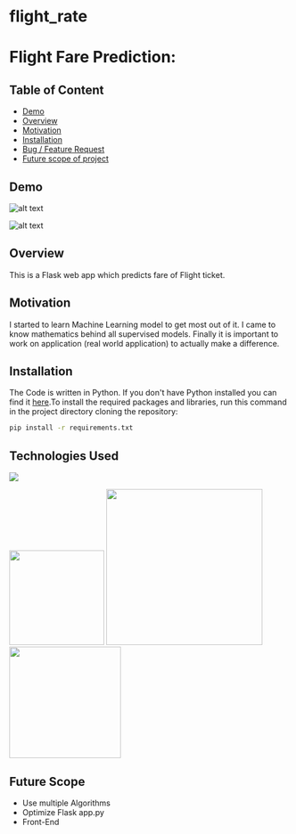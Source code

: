 # flight_rate

# Flight Fare Prediction: 

## Table of Content
  * [Demo](#demo)
  * [Overview](#overview)
  * [Motivation](#motivation)
  * [Installation](#installation)
  * [Bug / Feature Request](#bug---feature-request)
  * [Future scope of project](#future-scope)


## Demo

![alt text](https://github.com/AbhiPatel2105/flight_rate/blob/master/templates/images/input.png?raw=true)

![alt text](https://github.com/AbhiPatel2105/flight_rate/blob/master/templates/images/output.png?raw=true)

## Overview
This is a Flask web app which predicts fare of Flight ticket.

## Motivation
I started to learn Machine Learning model to get most out of it. I came to know mathematics behind all supervised models. Finally it is important to work on application (real world application) to actually make a difference.

## Installation
The Code is written in Python. If you don't have Python installed you can find it [here](https://www.python.org/downloads/).To install the required packages and libraries, run this command in the project directory cloning the repository:
```bash
pip install -r requirements.txt
```

## Technologies Used

![](https://forthebadge.com/images/badges/made-with-python.svg)

[<img target="_blank" src="https://flask.palletsprojects.com/en/1.1.x/_images/flask-logo.png" width=170>](https://flask.palletsprojects.com/en/1.1.x/) [<img target="_blank" src="https://number1.co.za/wp-content/uploads/2017/10/gunicorn_logo-300x85.png" width=280>](https://gunicorn.org) [<img target="_blank" src="https://scikit-learn.org/stable/_static/scikit-learn-logo-small.png" width=200>](https://scikit-learn.org/stable/) 


## Future Scope

* Use multiple Algorithms
* Optimize Flask app.py
* Front-End 

